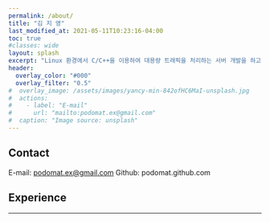 ```yaml
---
permalink: /about/
title: "김 지 영"
last_modified_at: 2021-05-11T10:23:16-04:00
toc: true
#classes: wide
layout: splash
excerpt: "Linux 환경에서 C/C++을 이용하여 대용량 트래픽을 처리하는 서버 개발을 하고 있습니다. 아름다운 코드를 작성하기 위해 노력합니다. 더 나은 동료가 되기 위해 노력합니다. 프로젝트의 병목을 찾고 개선하기 위해 노력합니다. 코드를 좀 더 확장성있고 가독성있게 만들기를 좋아합니다. 좋은 개발자는 시간이 아니라 경험과 지식이 만든다고 생각합니다."
header:
  overlay_color: "#000"
  overlay_filter: "0.5"
#  overlay_image: /assets/images/yancy-min-842ofHC6MaI-unsplash.jpg
#  actions:
#    - label: "E-mail"
#      url: "mailto:podomat.ex@gmail.com"
#  caption: "Image source: unsplash"
---
```

## Contact
E-mail: podomat.ex@gmail.com
Github: podomat.github.com


## Experience
---

